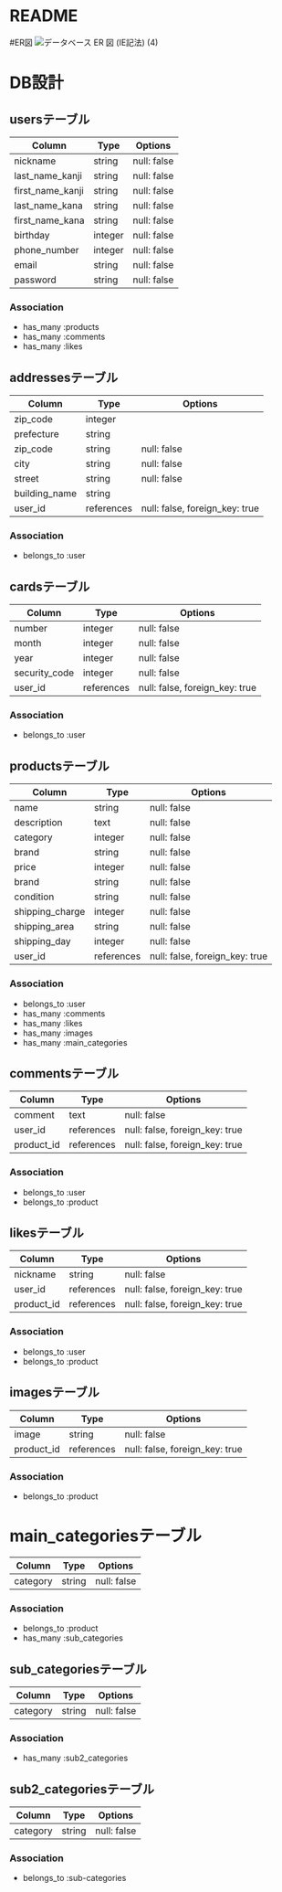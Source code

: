 # README

#ER図
![データベース ER 図 (IE記法) (4)](https://user-images.githubusercontent.com/67144675/88154131-50dfb480-cc41-11ea-9996-05373d0a0462.png)


# DB設計
## usersテーブル
|Column|Type|Options|
|------|----|-------|
|nickname|string|null: false|
|last_name_kanji|string|null: false|
|first_name_kanji|string|null: false|
|last_name_kana|string|null: false|
|first_name_kana|string|null: false|
|birthday|integer|null: false|
|phone_number|integer|null: false|
|email|string|null: false|
|password|string|null: false|
### Association
- has_many :products
- has_many :comments
- has_many :likes


## addressesテーブル
|Column|Type|Options|
|------|----|-------|
|zip_code|integer|
|prefecture|string|
|zip_code|string|null: false|
|city|string|null: false|
|street|string|null: false|
|building_name|string|
|user_id|references|null: false, foreign_key: true|
### Association
- belongs_to :user


## cardsテーブル
|Column|Type|Options|
|------|----|-------|
|number|integer|null: false|
|month|integer|null: false|
|year|integer|null: false|
|security_code|integer|null: false|
|user_id|references|null: false, foreign_key: true|
### Association
- belongs_to :user


## productsテーブル
|Column|Type|Options|
|------|----|-------|
|name|string|null: false|
|description|text|null: false|
|category|integer|null: false|
|brand|string|null: false|
|price|integer|null: false|
|brand|string|null: false|
|condition|string|null: false|
|shipping_charge|integer|null: false|
|shipping_area|string|null: false|
|shipping_day|integer|null: false|
|user_id|references|null: false, foreign_key: true|
### Association
- belongs_to :user
- has_many :comments
- has_many :likes
- has_many :images
- has_many :main_categories


## commentsテーブル
|Column|Type|Options|
|------|----|-------|
|comment|text|null: false|
|user_id|references|null: false, foreign_key: true|
|product_id|references|null: false, foreign_key: true|
### Association
- belongs_to :user
- belongs_to :product


## likesテーブル
|Column|Type|Options|
|------|----|-------|
|nickname|string|null: false|
|user_id|references|null: false, foreign_key: true|
|product_id|references|null: false, foreign_key: true|
### Association
- belongs_to :user
- belongs_to :product


## imagesテーブル
|Column|Type|Options|
|------|----|-------|
|image|string|null: false|
|product_id|references|null: false, foreign_key: true|
### Association
- belongs_to :product


# main_categoriesテーブル
|Column|Type|Options|
|------|----|-------|
|category|string|null: false|
### Association
- belongs_to :product
- has_many :sub_categories

## sub_categoriesテーブル
|Column|Type|Options|
|------|----|-------|
|category|string|null: false|
### Association
- has_many :sub2_categories


## sub2_categoriesテーブル
|Column|Type|Options|
|------|----|-------|
|category|string|null: false|
### Association
- belongs_to :sub-categories
